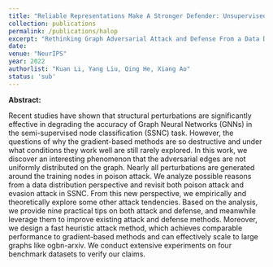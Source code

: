 ```yaml
---
title: "Reliable Representations Make A Stronger Defender: Unsupervised Structure Refinement for Robust GNN"
collection: publications
permalink: /publications/halop
excerpt: "Rethinking Graph Adversarial Attack and Defense From a Data Distribution Perspective"
date: 
venue: "NeurIPS"
year: 2022
authorlist: "Kuan Li, Yang Liu, Qing He, Xiang Ao"
status: 'sub'
---
```

**Abstract:**

Recent studies have shown that structural perturbations are significantly effective in degrading the accuracy of Graph Neural Networks (GNNs) in the semi-supervised node classification (SSNC) task. However, the questions of why the gradient-based methods are so destructive and under what conditions they work well are still rarely explored. In this work, we discover an interesting phenomenon that the adversarial edges are not uniformly distributed on the graph. Nearly all perturbations are generated around the training nodes in poison attack. We analyze possible reasons from a data distribution perspective and revisit both poison attack and evasion attack in SSNC. From this new perspective, we empirically and theoretically explore some other attack tendencies. Based on the analysis, we provide nine practical tips on both attack and defense, and meanwhile leverage them to improve existing attack and defense methods. Moreover, we design a fast heuristic attack method, which achieves comparable performance to gradient-based methods and can effectively scale to large graphs like ogbn-arxiv. We conduct extensive experiments on four benchmark datasets to verify our claims.
